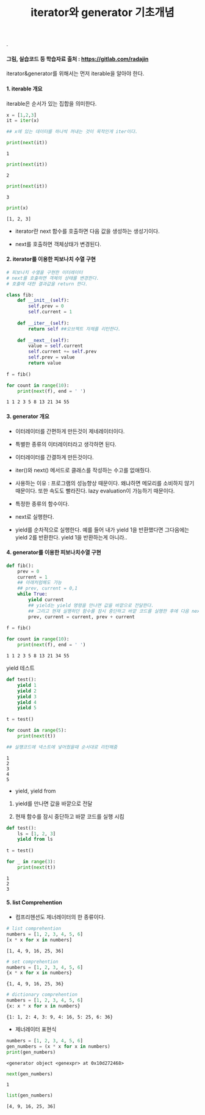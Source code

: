 ﻿---
layout: post
title: "iterator와 generator 기초개념"
tags: [Python]
comments: true
---

.

#### 그림, 실습코드 등 학습자료 출처 : https://gitlab.com/radajin

iterator&generator를 위해서는 먼저 iterable을 알아야 한다.

#### 1. iterable 개요

iterable은 순서가 있는 집합을 의미한다.


```python
x = [1,2,3]
it = iter(x)

## x에 있는 데이터를 하나씩 꺼내는 것이 목적인게 iter이다.
```


```python
print(next(it))
```

    1
    


```python
print(next(it))
```

    2
    


```python
print(next(it))
```

    3
    


```python
print(x)
```

    [1, 2, 3]
    

- iterator란 next 함수를 호출하면 다음 값을 생성하는 생성기이다.


- next를 호출하면 객체상태가 변경된다.


#### 2. iterator를 이용한 피보나치 수열 구현


```python
# 피보나치 수열을 구현한 이터레이터
# next를 호출하면 객체의 상태를 변경한다.
# 호출에 대한 결과값을 return 한다.

class fib:
    def __init__(self):
        self.prev = 0
        self.current = 1
        
    def __iter__(self):
        return self ##오브젝트 자체를 리턴한다.
    
    def __next__(self):
        value = self.current
        self.current += self.prev
        self.prev = value
        return value
    
f = fib()

for count in range(10):
    print(next(f), end = ' ')
```

    1 1 2 3 5 8 13 21 34 55 

#### 3. generator 개요

- 이터레이터를 간편하게 만든것이 제네레이터이다.


- 특별한 종류의 이터레이터라고 생각하면 된다.


- 이터레이터를 간결하게 만든것이다.


- iter()와 next() 메서드로 클래스를 작성하는 수고를 없애줬다.


- 사용하는 이유 : 프로그램의 성능향상 때문이다. 왜냐하면 메모리를 소비하지 않기 때문이다. 또한 속도도 빨라진다. lazy evaluation이 가능하기 때문이다.	


- 특정한 종류의 함수이다.


- next로 실행한다.


- yield를 순차적으로 실행한다. 예를 들어 내가 yield 1을 반환했다면 그다음에는 yield 2를 반환한다. yield 1을 반환하는게 아니라..

#### 4. generator를 이용한 피보나치수열 구현


```python
def fib():
    prev = 0
    current = 1
    ## 아래처럼해도 가능
    ## prev, current = 0,1
    while True:
        yield current
        ## yield는 yield 명령을 만나면 값을 바깥으로 전달한다.
        ## 그리고 현재 실행하던 함수를 잠시 중단하고 바깥 코드를 실행한 후에 다음 next를 만나면 다시 돌아와서 나머지 코드를 실행한다.
        prev, current = current, prev + current
        
f = fib()

for count in range(10):
    print(next(f), end = ' ')
```

    1 1 2 3 5 8 13 21 34 55 

yield 테스트


```python
def test():
    yield 1
    yield 2
    yield 3
    yield 4
    yield 5
    
t = test()

for count in range(5):
    print(next(t))

## 실행코드에 넥스트에 넣어줬을때 순서대로 리턴해줌
```

    1
    2
    3
    4
    5
    

- yield, yield from 

1) yield를 만나면 값을 바깥으로 전달

2) 현재 함수를 잠시 중단하고 바깥 코드를 실행 시킴


```python
def test():
    ls = [1, 2, 3]
    yield from ls
    
t = test()

for _ in range(3):
    print(next(t))
```

    1
    2
    3
    

#### 5. list Comprehention

- 컴프리헨션도 제너레이터의 한 종류이다.


```python
# list comprehention
numbers = [1, 2, 3, 4, 5, 6]
[x * x for x in numbers]
```




    [1, 4, 9, 16, 25, 36]




```python
# set comprehention
numbers = [1, 2, 3, 4, 5, 6]
{x * x for x in numbers}
```




    {1, 4, 9, 16, 25, 36}




```python
# dictionary comprehention
numbers = [1, 2, 3, 4, 5, 6]
{x: x * x for x in numbers}
```




    {1: 1, 2: 4, 3: 9, 4: 16, 5: 25, 6: 36}



- 제너레이터 표현식


```python
numbers = [1, 2, 3, 4, 5, 6]
gen_numbers = (x * x for x in numbers)
print(gen_numbers)
```

    <generator object <genexpr> at 0x10d272468>
    


```python
next(gen_numbers)
```




    1




```python
list(gen_numbers)
```




    [4, 9, 16, 25, 36]


